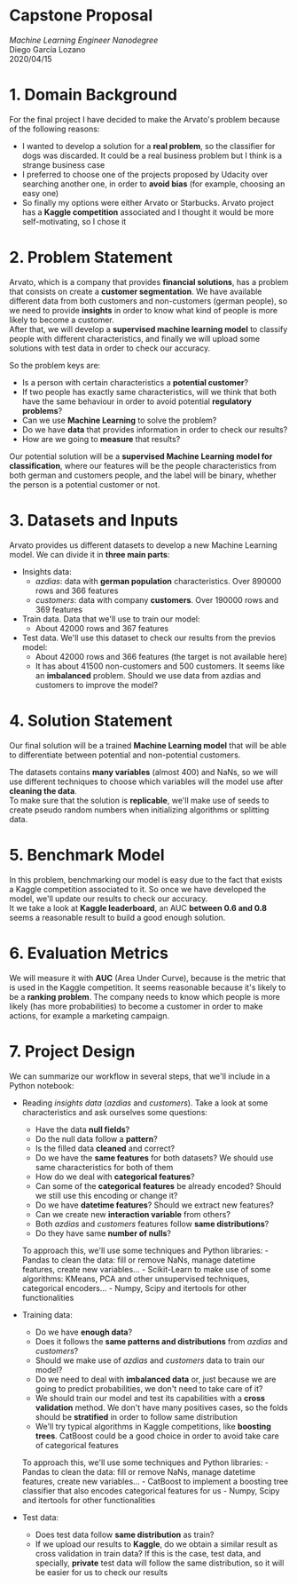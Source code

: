 # Capstone Proposal

*Machine Learning Engineer Nanodegree*  
Diego García Lozano  
2020/04/15

# 1. Domain Background

For the final project I have decided to make the Arvato's problem because of the following reasons:
- I wanted to develop a solution for a **real problem**, so the classifier for dogs was discarded. It could be a real business problem but I think is a strange business case
- I preferred to choose one of the projects proposed by Udacity over searching another one, in order to **avoid bias** (for example, choosing an easy one)
- So finally my options were either Arvato or Starbucks. Arvato project has a **Kaggle competition** associated and I thought it would be more self-motivating, so I chose it

# 2. Problem Statement

Arvato, which is a company that provides **financial solutions**, has a problem that consists on create a **customer segmentation**.
We have available different data from both customers and non-customers (german people), so we need to provide **insights** in order to know what kind of people is more likely to become a customer.  
After that, we will develop a **supervised machine learning model** to classify people with different characteristics, and finally we will upload some solutions with test data in order to check our accuracy.

So the problem keys are:
- Is a person with certain characteristics a **potential customer**?
- If two people has exactly same characteristics, will we think that both have the same behaviour in order to avoid
potential **regulatory problems**?
- Can we use **Machine Learning** to solve the problem?
- Do we have **data** that provides information in order to check our results?
- How are we going to **measure** that results?

Our potential solution will be a **supervised Machine Learning model for classification**, where our features will be the people characteristics from both german and customers people, and the label will be binary, whether the person is a potential customer or not.

# 3. Datasets and Inputs

Arvato provides us different datasets to develop a new Machine Learning model. We can divide it in **three main parts**:
- Insights data:
    - _azdias_: data with **german population** characteristics. Over 890000 rows and 366 features
    - _customers_: data with company **customers**. Over 190000 rows and 369 features
- Train data. Data that we'll use to train our model:
    - About 42000 rows and 367 features
- Test data. We'll use this dataset to check our results from the previos model:
    - About 42000 rows and 366 features (the target is not available here)
    - It has about 41500 non-customers and 500 customers. It seems like an **imbalanced** problem. Should we use data from azdias and customers to improve the model?

# 4. Solution Statement

Our final solution will be a trained **Machine Learning model** that will be able to differentiate between potential and non-potential customers.  

The datasets contains **many variables** (almost 400) and NaNs, so we will use different techniques to choose which variables will the model use after **cleaning the data**.   
To make sure that the solution is **replicable**, we'll make use of seeds to create pseudo random numbers when initializing algorithms or splitting data.


# 5. Benchmark Model

In this problem, benchmarking our model is easy due to the fact that exists a Kaggle competition associated to it. So once we have developed the model, we'll update our results to check our accuracy.  
It we take a look at **Kaggle leaderboard**, an AUC **between 0.6 and 0.8** seems a reasonable result to build a good enough solution.

# 6. Evaluation Metrics

We will measure it with **AUC** (Area Under Curve), because is the metric that is used in the Kaggle competition.
It seems reasonable because it's likely to be a **ranking problem**. The company needs to know which people is more likely (has more probabilities) to become a customer in order to make actions, for example a marketing campaign.


# 7. Project Design

We can summarize our workflow in several steps, that we'll include in a Python notebook:
- Reading _insights data_ (_azdias_ and _customers_). Take a look at some characteristics and ask ourselves some questions:
    - Have the data **null fields**?
    - Do the null data follow a **pattern**?
    - Is the filled data **cleaned** and correct?
    - Do we have the **same features** for both datasets? We should use same characteristics for both of them
    - How do we deal with **categorical features**?
    - Can some of the **categorical features** be already encoded? Should we still use this encoding or change it?
    - Do we have **datetime features**? Should we extract new features?
    - Can we create new **interaction variable** from others?
    - Both _azdias_ and _customers_ features follow **same distributions**?
    - Do they have same **number of nulls**?

    To approach this, we'll use some techniques and Python libraries:
      - Pandas to clean the data: fill or remove NaNs, manage datetime features, create new variables...
      - Scikit-Learn to make use of some algorithms: KMeans, PCA and other unsupervised techniques, categorical encoders...
      - Numpy, Scipy and itertools for other functionalities

- Training data:
    - Do we have **enough data**?
    - Does it follows the **same patterns and distributions** from _azdias_ and _customers_?
    - Should we make use of _azdias_ and _customers_ data to train our model?
    - Do we need to deal with **imbalanced data** or, just because we are going to predict probabilities,
    we don't need to take care of it?
    - We should train our model and test its capabilities with a **cross validation** method. We don't have many positives cases,
    so the folds should be **stratified** in order to follow same distribution
    - We'll try typical algorithms in Kaggle competitions, like **boosting trees**. CatBoost could be a good choice in order to avoid take care of categorical features

    To approach this, we'll use some techniques and Python libraries:
      - Pandas to clean the data: fill or remove NaNs, manage datetime features, create new variables...
      - CatBoost to implement a boosting tree classifier that also encodes categorical features for us
      - Numpy, Scipy and itertools for other functionalities

- Test data:
    - Does test data follow **same distribution** as train?
    - If we upload our results to **Kaggle**, do we obtain a similar result as cross validation in train data? If this is the case,
    test data, and specially, **private** test data will follow the same distribution, so it will be easier for us to check our results
